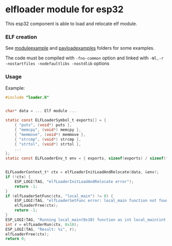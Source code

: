 # elfloader module for esp32

This esp32 component is able to load and relocate elf module.

### ELF creation

See [moduleexample](components/elfloader/moduleexample) and [payloadexamples](components/elfloader/payloadexamples) folders for some examples.

The code must be compiled with `-fno-common` option and linked with `-Wl,-r -nostartfiles -nodefaultlibs -nostdlib` options

### Usage

Example:

```c
#include "loader.h"


char* data = ... Elf module ...

static const ELFLoaderSymbol_t exports[] = {
    { "puts", (void*) puts },
    { "memcpy", (void*) memcpy },
    { "memmove", (void*) memmove },
    { "strcmp", (void*) strcmp },
    { "strtol", (void*) strtol },
    ...
};
static const ELFLoaderEnv_t env = { exports, sizeof(exports) / sizeof(*exports) };


ELFLoaderContext_t* ctx = elfLoaderInitLoadAndRelocate(data, &env);
if (!ctx) {
    ESP_LOGI(TAG, "elfLoaderInitLoadAndRelocate error");
    return -1;
}
if (elfLoaderSetFunc(ctx, "local_main") != 0) {
    ESP_LOGI(TAG, "elfLoaderSetFunc error: local_main function not fount");
    elfLoaderFree(ctx);
    return -1;
}
ESP_LOGI(TAG, "Running local_main(0x10) function as int local_main(int arg)");
int r = elfLoaderRun(ctx, 0x10);
ESP_LOGI(TAG, "Result: %i", r);
elfLoaderFree(ctx);
return 0;
```

